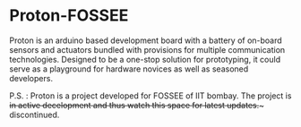 # Proton-FOSSEE

Proton is an arduino based development board with a battery of on-board sensors and actuators bundled with provisions for multiple communication technologies. Designed to be a one-stop solution for prototyping, it could serve as a playground for hardware novices as well as seasoned developers. 


P.S. : Proton is a project developed for FOSSEE of IIT bombay. The project is ~~in active decelopment and thus watch this space for latest updates.~~~ discontinued.
